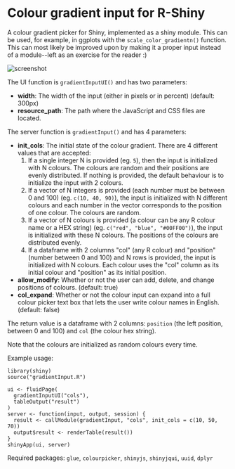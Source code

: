 # Colour gradient input for R-Shiny

A colour gradient picker for Shiny, implemented as a shiny module. This can be used, for example, in ggplots with the `scale_color_gradientn()` function. This can most likely be improved upon by making it a proper input instead of a module--left as an exercise for the reader :)

![screenshot](https://i.imgur.com/KfA7htH.png)

The UI function is `gradientInputUI()` and has two parameters:

- **width**: The width of the input (either in pixels or in percent) (default: 300px)
- **resource_path**: The path where the JavaScript and CSS files are located.

The server function is `gradientInput()` and has 4 parameters:

- **init_cols**: The initial state of the colour gradient. There are 4 different values that are accepted:
    1. If a single integer N is provided (eg. `5`), then the input is initialized with N colours. The colours are random and their positions are evenly distributed. If nothing is provided, the default behaviour is to initialize the input with 2 colours.
    2. If a vector of N integers is provided (each number must be between 0 and 100) (eg. `c(10, 40, 90)`), the input is initialized with N different colours and each number in the vector corresponds to the position of one colour. The colours are random.
    3. If a vector of N colours is provided (a colour can be any R colour name or a HEX string) (eg. `c("red", "blue", "#00FF00")`), the input is initialized with these N colours. The positions of the colours are distributed evenly.
    4. If a dataframe with 2 columns "col" (any R colour) and "position" (number between 0 and 100) and N rows is provided, the input is initialized with N colours. Each colour uses the "col" column as its initial colour and "position" as its initial position.
- **allow_modify**: Whether or not the user can add, delete, and change positions of colours. (default: true)
- **col_expand**: Whether or not the colour input can expand into a full colour picker text box that lets the user write colour names in English. (default: false)

The return value is a dataframe with 2 columns: `position` (the left position, between 0 and 100) and `col` (the colour hex string).

Note that the colours are initialized as random colours every time.

Example usage:

```
library(shiny)
source("gradientInput.R")

ui <- fluidPage(
  gradientInputUI("cols"),
  tableOutput("result")
)
server <- function(input, output, session) {
  result <- callModule(gradientInput, "cols", init_cols = c(10, 50, 70))
  output$result <- renderTable(result())
}
shinyApp(ui, server)
```

Required packages: `glue`, `colourpicker`, `shinyjs`, `shinyjqui`, `uuid`, `dplyr`
